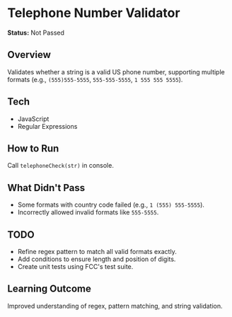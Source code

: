 # Telephone Number Validator

**Status:** Not Passed

## Overview
Validates whether a string is a valid US phone number, supporting multiple formats (e.g., `(555)555-5555`, `555-555-5555`, `1 555 555 5555`).

## Tech
- JavaScript
- Regular Expressions

## How to Run
Call `telephoneCheck(str)` in console.

## What Didn't Pass
- Some formats with country code failed (e.g., `1 (555) 555-5555`).
- Incorrectly allowed invalid formats like `555-5555`.

## TODO
- Refine regex pattern to match all valid formats exactly.
- Add conditions to ensure length and position of digits.
- Create unit tests using FCC's test suite.

## Learning Outcome
Improved understanding of regex, pattern matching, and string validation.
